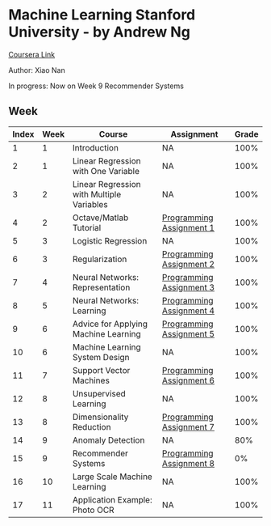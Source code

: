 # Machine Learning Stanford University - by Andrew Ng
[Coursera Link](https://www.coursera.org/learn/machine-learning)

Author: Xiao Nan

In progress: Now on Week 9 Recommender Systems

## Week
Index | Week | Course | Assignment | Grade 
--- | --- | --- | --- | --- 
1 | 1 | Introduction | NA | 100%
2 | 1 | Linear Regression with One Variable | NA | 100%
3 | 2 | Linear Regression with Multiple Variables | NA | 100%
4 | 2 | Octave/Matlab Tutorial | [Programming Assignment 1](https://github.com/xnone/Machine-Learning/tree/master/machine-learning-ex1) | 100%
5 | 3 | Logistic Regression | NA | 100%
6 | 3 | Regularization | [Programming Assignment 2](https://github.com/xnone/Machine-Learning/tree/master/machine-learning-ex2) | 100%
7 | 4 | Neural Networks: Representation | [Programming Assignment 3](https://github.com/xnone/Machine-Learning/tree/master/machine-learning-ex3) | 100%
8 | 5 | Neural Networks: Learning | [Programming Assignment 4](https://github.com/xnone/Machine-Learning/tree/master/machine-learning-ex4) | 100%
9 | 6 | Advice for Applying Machine Learning | [Programming Assignment 5](https://github.com/xnone/Machine-Learning/tree/master/machine-learning-ex5) | 100%
10 | 6 | Machine Learning System Design | NA | 100%
11 | 7 | Support Vector Machines | [Programming Assignment 6](https://github.com/xnone/Machine-Learning/tree/master/machine-learning-ex6) | 100%
12 | 8 | Unsupervised Learning | NA | 100%
13 | 8 | Dimensionality Reduction | [Programming Assignment 7](https://github.com/xnone/Machine-Learning/tree/master/machine-learning-ex7) | 100%
14 | 9 | Anomaly Detection | NA | 80%
15 | 9 | Recommender Systems | [Programming Assignment 8](https://github.com/xnone/Machine-Learning/tree/master/machine-learning-ex8) | 0%
16 | 10 | Large Scale Machine Learning | NA | 100%
17 | 11 | Application Example: Photo OCR | NA | 100%
